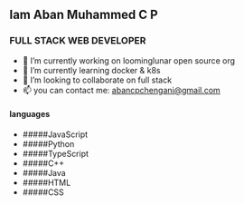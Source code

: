 ## Iam Aban Muhammed C P
### FULL STACK WEB DEVELOPER
- 🔭 I’m currently working on loominglunar open source org
- 🌱 I’m currently learning docker & k8s
- 👯 I’m looking to collaborate on full stack
- 📫 you can contact me: abancpchengani@gmail.com


#### languages
- #####JavaScript
- #####Python
- #####TypeScript
- #####C++
- #####Java
- #####HTML
- #####CSS
